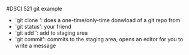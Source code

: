 #DSCI 521 git example

- 'git clone <URL>': does a one-time/only-time donwload of a git repo from <URL>
- 'git status': your friend
- 'git add <FILE>': add <FILE> to staging area
- 'git commit': commits to the staging area, opens an editor for you to write a message